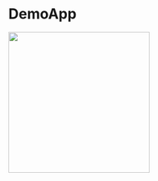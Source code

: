 # DemoApp
<img src="http://gdj.graphicdesignjunction.com/wp-content/uploads/2014/03/006_sign_in_app_design.jpg" width="280">
